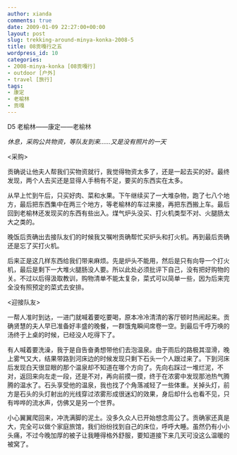 ```yaml
---
author: xianda
comments: true
date: 2009-01-09 22:27:00+00:00
layout: post
slug: trekking-around-minya-konka-2008-5
title: 08贡嘎行之五
wordpress_id: 10
categories:
- 2008-minya-konka [08贡嘎行]
- outdoor [户外]
- travel [旅行]
tags:
- 康定
- 老榆林
- 贡嘎
---
```


D5 老榆林——康定——老榆林



_休息，采购公共物资，等队友到来……又是没有照片的一天_



<采购>



贡确说让他夫人帮我们买物资就行，我觉得物资太多了，还是一起去买的好。最终发现，两个人去买还是显得人手稍有不足，要买的东西实在太多。



从早上忙到午后，只买好肉、菜和水果。下午继续买了一大堆杂物，跑了七八个地方，最后把东西集中在两三个地方，等老榆林的车过来接，再把东西搬上车。最后回到老榆林还发现买的东西有些出入。煤气炉头没买、打火机类型不对、火腿肠太大之类的。



晚饭后贡确出去接队友们的时候我又嘱咐贡确帮忙买炉头和打火机。再到最后贡确还是忘了买打火机。



后来正是这几样东西给我们带来麻烦。先是炉头不能用，然后是只有向导一个打火机，最后是剩下一大堆火腿肠没人要。所以此处必须批评下自己，没有把好购物的关。不过以后得汲取教训，购物清单不能太复杂，菜式可以简单一些，因为后来完全没有照预定的菜式去安排。

<!-- more -->

<迎接队友>



一帮人准时到达，一进门就喊着要吃要喝，原本冷冷清清的客厅顿时热闹起来。贡确贤慧的夫人早已准备好丰盛的晚餐，一群饿鬼瞬间席卷一空。到最后千呼万唤的汤终于上桌的时候，已经没人吃得下了。



有人喊着要洗澡，我于是自告奋勇想带他们去泡温泉。由于雨后的路极其湿滑，晚上雾气又大，结果带路到河床边的时候发现只剩下石头一个人跟过来了。下到河床后发现白天很显眼的那个温泉却不知道在哪个方向了。先向右踩过一堆烂泥，不对，返回来向左走一段，还是不对，再向前摸一摸，终于在浓雾中发现那池热气腾腾的温水了。石头享受他的温泉，我也找了个角落减轻了一些体重。关掉头灯，前方是石头的头灯射出的光线穿过浓雾形成很迷幻的效果，身后却什么也看不见，只有哗哗的流水声，仿佛又是另一个世界。



小心翼翼爬回来，冲洗满脚的泥土。没多久众人已开始想念周公了。贡确家还真是大，完全可以做个家庭旅馆，我们纷纷找到自己的床位，呼呼大睡。虽然仍有小小头痛，不过今晚加厚的被子让我睡得格外舒服，要知道接下来几天可没这么温暖的被窝了。
